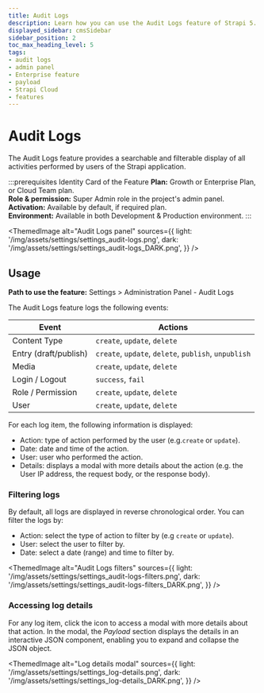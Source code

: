 ```yaml
---
title: Audit Logs
description: Learn how you can use the Audit Logs feature of Strapi 5.
displayed_sidebar: cmsSidebar
sidebar_position: 2
toc_max_heading_level: 5
tags:
- audit logs
- admin panel
- Enterprise feature
- payload
- Strapi Cloud
- features
---
```


# Audit Logs
<EnterpriseBadge /> <CloudTeamBadge/>

The Audit Logs feature provides a searchable and filterable display of all activities performed by users of the Strapi application.

:::prerequisites Identity Card of the Feature
<Icon name="credit-card"/> **Plan:** Growth or Enterprise Plan, or Cloud Team plan. <br/>
<Icon name="user"/> **Role & permission:** Super Admin role in the project's admin panel. <br/>
<Icon name="toggle-left"/> **Activation:** Available by default, if required plan. <br/>
<Icon name="laptop"/> **Environment:** Available in both Development & Production environment.
:::

<ThemedImage
  alt="Audit Logs panel"
  sources={{
    light: '/img/assets/settings/settings_audit-logs.png',
    dark: '/img/assets/settings/settings_audit-logs_DARK.png',
  }}
/>

## Usage

**Path to use the feature:** <Icon name="gear-six" /> Settings > Administration Panel - Audit Logs

The Audit Logs feature logs the following events:

| Event | Actions |
| --- | --- |
| Content Type | `create`, `update`, `delete` |
| Entry (draft/publish) | `create`, `update`, `delete`, `publish`, `unpublish` |
| Media | `create`, `update`, `delete` |
| Login / Logout | `success`, `fail` |
| Role / Permission | `create`, `update`, `delete` |
| User | `create`, `update`, `delete` |

For each log item, the following information is displayed:

- Action: type of action performed by the user (e.g.`create` or `update`).
- Date: date and time of the action.
- User: user who performed the action.
- Details: displays a modal with more details about the action (e.g. the User IP address, the request body, or the response body).


### Filtering logs

By default, all logs are displayed in reverse chronological order. You can filter the logs by:

- Action: select the type of action to filter by (e.g `create` or `update`).
- User: select the user to filter by.
- Date: select a date (range) and time to filter by.

<ThemedImage
  alt="Audit Logs filters"
  sources={{
    light: '/img/assets/settings/settings_audit-logs-filters.png',
    dark: '/img/assets/settings/settings_audit-logs-filters_DARK.png',
  }}
/>

### Accessing log details

For any log item, click the <Icon name="eye" /> icon to access a modal with more details about that action. In the modal, the *Payload* section displays the details in an interactive JSON component, enabling you to expand and collapse the JSON object.

<ThemedImage
  alt="Log details modal"
  sources={{
    light: '/img/assets/settings/settings_log-details.png',
    dark: '/img/assets/settings/settings_log-details_DARK.png',
  }}
/>
